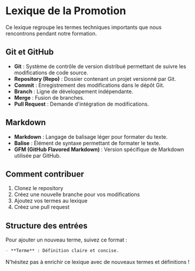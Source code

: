 # Lexique de la Promotion

Ce lexique regroupe les termes techniques importants que nous rencontrons pendant notre formation.

## Git et GitHub

- **Git** : Système de contrôle de version distribué permettant de suivre les modifications de code source.
- **Repository (Repo)** : Dossier contenant un projet versionné par Git.
- **Commit** : Enregistrement des modifications dans le dépôt Git.
- **Branch** : Ligne de développement indépendante.
- **Merge** : Fusion de branches.
- **Pull Request** : Demande d'intégration de modifications.

## Markdown

- **Markdown** : Langage de balisage léger pour formater du texte.
- **Balise** : Élément de syntaxe permettant de formater le texte.
- **GFM (GitHub Flavored Markdown)** : Version spécifique de Markdown utilisée par GitHub.

## Comment contribuer

1. Clonez le repository
2. Créez une nouvelle branche pour vos modifications
3. Ajoutez vos termes au lexique
4. Créez une pull request

## Structure des entrées

Pour ajouter un nouveau terme, suivez ce format :

```markdown
- **Terme** : Définition claire et concise.
```

N'hésitez pas à enrichir ce lexique avec de nouveaux termes et définitions ! 
